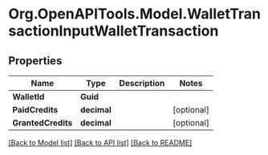 # Org.OpenAPITools.Model.WalletTransactionInputWalletTransaction

## Properties

Name | Type | Description | Notes
------------ | ------------- | ------------- | -------------
**WalletId** | **Guid** |  | 
**PaidCredits** | **decimal** |  | [optional] 
**GrantedCredits** | **decimal** |  | [optional] 

[[Back to Model list]](../README.md#documentation-for-models) [[Back to API list]](../README.md#documentation-for-api-endpoints) [[Back to README]](../README.md)

